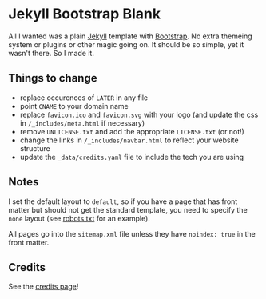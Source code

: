 # Jekyll Bootstrap Blank

All I wanted was a plain [Jekyll](https://jekyllrb.com/) template with [Bootstrap](http://getbootstrap.com/).  No extra themeing
system or plugins or other magic going on.  It should be so simple, yet it wasn't there.  So I made it.

## Things to change

 * replace occurences of `LATER` in any file
 * point `CNAME` to your domain name
 * replace `favicon.ico` and `favicon.svg` with your logo (and update the css in `/_includes/meta.html` if necessary)
 * remove `UNLICENSE.txt` and add the appropriate `LICENSE.txt` (or not!)
 * change the links in `/_includes/navbar.html` to reflect your website structure
 * update the `_data/credits.yaml` file to include the tech you are using

## Notes

I set the default layout to `default`, so if you have a page that has front matter but should not get the standard template,
you need to specify the `none` layout (see [robots.txt](https://github.com/fileformat/jekyll-bootstrap-blank/blob/master/robots.txt) for an example).

All pages go into the `sitemap.xml` file unless they have `noindex: true` in the front matter.

## Credits

See the [credits page](https://jekyll-bootstrap-blank.fileformat.info/)!

